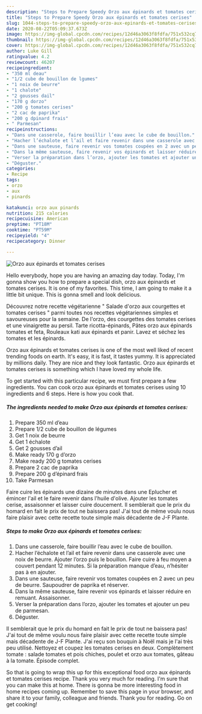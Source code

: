 ```yaml
---
description: "Steps to Prepare Speedy Orzo aux épinards et tomates cerises"
title: "Steps to Prepare Speedy Orzo aux épinards et tomates cerises"
slug: 1044-steps-to-prepare-speedy-orzo-aux-epinards-et-tomates-cerises
date: 2020-08-22T05:09:37.673Z
image: https://img-global.cpcdn.com/recipes/12d46a3063f8fdfa/751x532cq70/orzo-aux-epinards-et-tomates-cerises-photo-principale-de-la-recette.jpg
thumbnail: https://img-global.cpcdn.com/recipes/12d46a3063f8fdfa/751x532cq70/orzo-aux-epinards-et-tomates-cerises-photo-principale-de-la-recette.jpg
cover: https://img-global.cpcdn.com/recipes/12d46a3063f8fdfa/751x532cq70/orzo-aux-epinards-et-tomates-cerises-photo-principale-de-la-recette.jpg
author: Luke Gill
ratingvalue: 4.2
reviewcount: 46207
recipeingredient:
- "350 ml deau"
- "1/2 cube de bouillon de lgumes"
- "1 noix de beurre"
- "1 chalote"
- "2 gousses dail"
- "170 g dorzo"
- "200 g tomates cerises"
- "2 cac de paprika"
- "200 g dpinard frais"
- " Parmesan"
recipeinstructions:
- "Dans une casserole, faire bouillir l’eau avec le cube de bouillon."
- "Hacher l’échalote et l’ail et faire revenir dans une casserole avec une noix de beurre. Ajouter l’orzo puis le bouillon. Faire cuire à feu moyen a couvert pendant 12 minutes. Si la préparation manque d’eau, n’hésiter pas à en ajouter."
- "Dans une sauteuse, faire revenir vos tomates coupées en 2 avec un peu de beurre. Saupoudrer de paprika et réserver."
- "Dans la même sauteuse, faire revenir vos épinards et laisser réduire en remuant. Assaisonner."
- "Verser la préparation dans l’orzo, ajouter les tomates et ajouter un peu de parmesan."
- "Déguster."
categories:
- Recipe
tags:
- orzo
- aux
- pinards

katakunci: orzo aux pinards 
nutrition: 215 calories
recipecuisine: American
preptime: "PT18M"
cooktime: "PT59M"
recipeyield: "4"
recipecategory: Dinner

---
```



![Orzo aux épinards et tomates cerises](https://img-global.cpcdn.com/recipes/12d46a3063f8fdfa/751x532cq70/orzo-aux-epinards-et-tomates-cerises-photo-principale-de-la-recette.jpg)

Hello everybody, hope you are having an amazing day today. Today, I'm gonna show you how to prepare a special dish, orzo aux épinards et tomates cerises. It is one of my favorites. This time, I am going to make it a little bit unique. This is gonna smell and look delicious.

Découvrez notre recette végétarienne &#34; Salade d&#39;orzo aux courgettes et tomates cerises &#34; parmi toutes nos recettes végétariennes simples et savoureuses pour la semaine. De l&#39;orzo, des courgettes des tomates cerises et une vinaigrette au persil. Tarte ricotta-épinards, Pâtes orzo aux épinards tomates et feta, Rouleaux kati aux épinards et panir. Lavez et séchez les tomates et les épinards.

Orzo aux épinards et tomates cerises is one of the most well liked of recent trending foods on earth. It's easy, it is fast, it tastes yummy. It is appreciated by millions daily. They are nice and they look fantastic. Orzo aux épinards et tomates cerises is something which I have loved my whole life.


To get started with this particular recipe, we must first prepare a few ingredients. You can cook orzo aux épinards et tomates cerises using 10 ingredients and 6 steps. Here is how you cook that.

<!--inarticleads1-->

##### The ingredients needed to make Orzo aux épinards et tomates cerises:

1. Prepare 350 ml d’eau
1. Prepare 1/2 cube de bouillon de légumes
1. Get 1 noix de beurre
1. Get 1 échalote
1. Get 2 gousses d’ail
1. Make ready 170 g d’orzo
1. Make ready 200 g tomates cerises
1. Prepare 2 cac de paprika
1. Prepare 200 g d’épinard frais
1. Take  Parmesan


Faire cuire les épinards une dizaine de minutes dans une Eplucher et émincer l&#39;ail et le faire revenir dans l&#39;huile d&#39;olive. Ajouter les tomates cerise, assaisonner et laisser cuire doucement. Il semblerait que le prix du homard en fait le prix de tout ne baissera pas! J&#39;ai tout de même voulu nous faire plaisir avec cette recette toute simple mais décadente de J-F Plante. 

<!--inarticleads2-->

##### Steps to make Orzo aux épinards et tomates cerises:

1. Dans une casserole, faire bouillir l’eau avec le cube de bouillon.
1. Hacher l’échalote et l’ail et faire revenir dans une casserole avec une noix de beurre. Ajouter l’orzo puis le bouillon. Faire cuire à feu moyen a couvert pendant 12 minutes. Si la préparation manque d’eau, n’hésiter pas à en ajouter.
1. Dans une sauteuse, faire revenir vos tomates coupées en 2 avec un peu de beurre. Saupoudrer de paprika et réserver.
1. Dans la même sauteuse, faire revenir vos épinards et laisser réduire en remuant. Assaisonner.
1. Verser la préparation dans l’orzo, ajouter les tomates et ajouter un peu de parmesan.
1. Déguster.


Il semblerait que le prix du homard en fait le prix de tout ne baissera pas! J&#39;ai tout de même voulu nous faire plaisir avec cette recette toute simple mais décadente de J-F Plante. J&#39;ai reçu son bouquin à Noël mais je l&#39;ai très peu utilisé. Nettoyez et coupez les tomates cerises en deux. Complètement tomate : salade tomates et pois chiches, poulet et orzo aux tomates, gâteau à la tomate. Épisode complet. 

So that is going to wrap this up for this exceptional food orzo aux épinards et tomates cerises recipe. Thank you very much for reading. I'm sure that you can make this at home. There is gonna be more interesting food in home recipes coming up. Remember to save this page in your browser, and share it to your family, colleague and friends. Thank you for reading. Go on get cooking!
